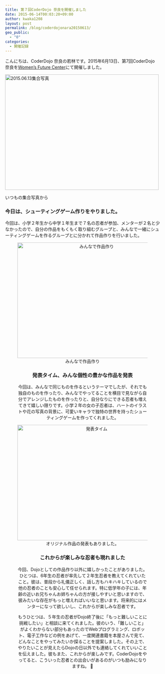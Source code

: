 ```yaml
---
title: 第７回CoderDojo 奈良を開催しました
date: 2015-06-14T00:03:20+09:00
author: kwaka1208
layout: post
permalink: /blog/coderdojonara20150613/
geo_public:
  - "0"
categories:
  - 開催記録
---
```

こんにちは、CoderDojo 奈良の若林です。2015年6月13日、第7回CoderDojo 奈良を[Women’s Future Center](http://wfc-wa.com/)にて開催しました。

 <img src="/assets/images/2015/06/img_0848.jpg" alt="2015.06.13集合写真" width="500" height="375" /></p> いつもの集合写真から

<h3>
  今日は、シューティングゲーム作りをやりました。
</h3>

今回は、小学２年生から中学１年生まで７名の忍者が参加、メンターが２名と少なかったので、自分の作品をもくもく取り組むグループと、みんなで一緒にシューティングゲームを作るグループとに分かれて作品作りを行いました。<figure style="text-align:center;"> 

<img src="/assets/images/2015/06/004-img_6280.jpg" alt="みんなで作品作り" width="500" height="375" />
みんなで作品作り 

<h3>
  発表タイム、みんな個性の豊かな作品を発表
</h3>

今回は、みんなで同じものを作るというテーマでしたが、それでも独自のものを作ったり、みんなでやってることを横目で見ながら自分でアレンジしたものを作ったりと、自分なりにできる忍者も増えてきて嬉しい限りです。小学２年の女の子忍者は、ハートのイラストや花の写真の背景に、可愛いキャラで独特の世界を持ったシューティングゲームを作ってくれました。

<img src="/assets/images/2015/06/015-img_6303.jpg" alt="発表タイム" width="500" height="375" />
オリジナル作品の発表もありました。 

<h3>
  これからが楽しみな忍者も現れました
</h3>

今回、Dojoとしての作品作り以外に嬉しかったことがありました。ひとつは、6年生の忍者が率先して２年生忍者を教えてくれていたこと。彼は、普段から礼儀正しく、話し方もハキハキしているので他の忍者のことも安心して任せられます。特に低学年の子には、年齢の近いお兄ちゃんお姉ちゃんの方が接しやすいと思いますので、彼みたいな存在がもっと増えればいいなと思います。将来的にはメンターになって欲しいし、これからが楽しみな忍者です。 

もうひとつは、５年生の忍者がDojo終了後に「もっと難しいことに挑戦したい」と相談に来てくれました。彼のいう、「難しいこと」がよくわからない部分もあったのでWebプログラミング、ロボット、電子工作などの例をあげて、一度関連書籍を本屋さんで見て、どんなことをやってみたいか探ることを提案しました。その上で、やりたいことが見えたらDojoの日以外でも連絡してくれていいことを伝えました。彼もまた、これからが楽しみです。CoderDojoをやってると、こういった忍者との出会いがあるのがいつも励みになりますね。 🙂